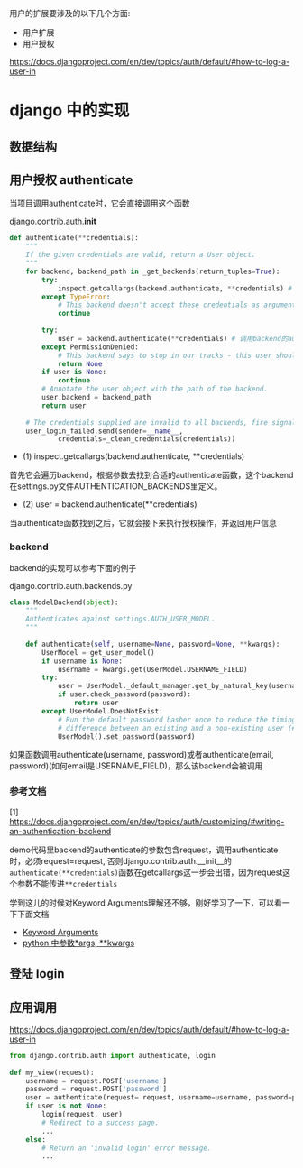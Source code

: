 
用户的扩展要涉及的以下几个方面:
- 用户扩展
- 用户授权

https://docs.djangoproject.com/en/dev/topics/auth/default/#how-to-log-a-user-in


# django 中的实现
## 数据结构
## 用户授权 authenticate
当项目调用authenticate时，它会直接调用这个函数

django.contrib.auth.__init__

``` python
def authenticate(**credentials):
    """
    If the given credentials are valid, return a User object.
    """
    for backend, backend_path in _get_backends(return_tuples=True):
        try:
            inspect.getcallargs(backend.authenticate, **credentials) # 遍历backend
        except TypeError:
            # This backend doesn't accept these credentials as arguments. Try the next one.
            continue
 
        try:
            user = backend.authenticate(**credentials) # 调用backend的authenticate函数
        except PermissionDenied:
            # This backend says to stop in our tracks - this user should not be allowed in at all.
            return None
        if user is None:
            continue
        # Annotate the user object with the path of the backend.
        user.backend = backend_path
        return user
 
    # The credentials supplied are invalid to all backends, fire signal
    user_login_failed.send(sender=__name__,
            credentials=_clean_credentials(credentials))
```
- (1) inspect.getcallargs(backend.authenticate, **credentials)

首先它会遍历backend，根据参数去找到合适的authenticate函数，这个backend在settings.py文件AUTHENTICATION_BACKENDS里定义。

- (2) user = backend.authenticate(**credentials)

当authenticate函数找到之后，它就会接下来执行授权操作，并返回用户信息

### backend
backend的实现可以参考下面的例子

django.contrib.auth.backends.py
``` python
class ModelBackend(object):
    """
    Authenticates against settings.AUTH_USER_MODEL.
    """
 
    def authenticate(self, username=None, password=None, **kwargs):
        UserModel = get_user_model()
        if username is None:
            username = kwargs.get(UserModel.USERNAME_FIELD)
        try:
            user = UserModel._default_manager.get_by_natural_key(username)
            if user.check_password(password):
                return user
        except UserModel.DoesNotExist:
            # Run the default password hasher once to reduce the timing
            # difference between an existing and a non-existing user (#20760).
            UserModel().set_password(password)
``` 
如果函数调用authenticate(username, password)或者authenticate(email, password)(如何email是USERNAME_FIELD)，那么该backend会被调用

### 参考文档
[1] https://docs.djangoproject.com/en/dev/topics/auth/customizing/#writing-an-authentication-backend

demo代码里backend的authenticate的参数包含request，调用authenticate时，必须request=request, 
否则django.contrib.auth.__init__的```authenticate(**credentials)```函数在getcallargs这一步会出错，因为request这个参数不能传进```**credentials```

学到这儿的时候对Keyword Arguments理解还不够，刚好学习了一下，可以看一下下面文档
- [Keyword Arguments](https://docs.python.org/2/tutorial/controlflow.html#keyword-arguments)
- [python 中参数*args, **kwargs](http://blog.csdn.net/anhuidelinger/article/details/10011013)

## 登陆 login

## 应用调用
https://docs.djangoproject.com/en/dev/topics/auth/default/#how-to-log-a-user-in
``` python 
from django.contrib.auth import authenticate, login
 
def my_view(request):
    username = request.POST['username']
    password = request.POST['password']
    user = authenticate(request= request, username=username, password=password)
    if user is not None:
        login(request, user)
        # Redirect to a success page.
        ...
    else:
        # Return an 'invalid login' error message.
        ...
```












